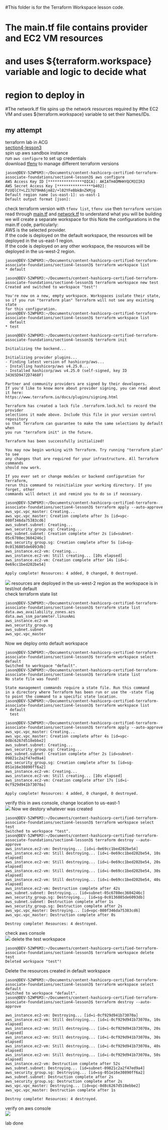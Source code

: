 #This folder is for the Terraform Workspace lesson code.

# The main.tf file contains provider and EC2 VM resources
# and uses ${terraform.workspace} variable and logic to decide what 
# region to deploy in

#The network.tf file spins up the network resources required by
#the EC2 VM and uses ${terraform.workspace} variable to set their Names/IDs.


## my attempt

terraform lab in ACG  
[section4-lesson3](/section4-lesson3/)  
spin up aws sandbox instance  
run `aws configure` to set up credentials  
download [tfenv](https://github.com/tfutils/tfenv) to manage different terraform versions  
```
jason@DEV-52WP6M3:~/Documents/content-hashicorp-certified-terraform-associate-foundations/section4-lesson3$ aws configure
AWS Access Key ID [****************OICA]: AKIATH4OMHHYQCM3IIR3
AWS Secret Access Key [****************b402]: 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
Default region name [us-east-1]: us-east-1
Default output format [json]: 
```
check terraform version with `tfenv list`, `tfenv use` then `terraform version`  
read through [main.tf](section4-lesson3/main.tf) and [network.tf](section4-lesson3/network.tf) to understand what you will be building  
we will create a separate workspace for this 
Note the configurations in the main.tf code, particularly:  
AWS is the selected provider.  
If the code is deployed on the default workspace, the resources will be deployed in the us-east-1 region.  
If the code is deployed on any other workspace, the resources will be deployed in the us-west-2 region.  
```
jason@DEV-52WP6M3:~/Documents/content-hashicorp-certified-terraform-associate-foundations/section4-lesson3$ terraform workspace list
* default

jason@DEV-52WP6M3:~/Documents/content-hashicorp-certified-terraform-associate-foundations/section4-lesson3$ terraform workspace new test
Created and switched to workspace "test"!

You're now on a new, empty workspace. Workspaces isolate their state,
so if you run "terraform plan" Terraform will not see any existing state
for this configuration.
jason@DEV-52WP6M3:~/Documents/content-hashicorp-certified-terraform-associate-foundations/section4-lesson3$ terraform workspace list
  default
* test
```
```
jason@DEV-52WP6M3:~/Documents/content-hashicorp-certified-terraform-associate-foundations/section4-lesson3$ terraform init

Initializing the backend...

Initializing provider plugins...
- Finding latest version of hashicorp/aws...
- Installing hashicorp/aws v4.25.0...
- Installed hashicorp/aws v4.25.0 (self-signed, key ID 34365D9472D7468F)

Partner and community providers are signed by their developers.
If you'd like to know more about provider signing, you can read about it here:
https://www.terraform.io/docs/plugins/signing.html

Terraform has created a lock file .terraform.lock.hcl to record the provider
selections it made above. Include this file in your version control repository
so that Terraform can guarantee to make the same selections by default when
you run "terraform init" in the future.

Terraform has been successfully initialized!

You may now begin working with Terraform. Try running "terraform plan" to see
any changes that are required for your infrastructure. All Terraform commands
should now work.

If you ever set or change modules or backend configuration for Terraform,
rerun this command to reinitialize your working directory. If you forget, other
commands will detect it and remind you to do so if necessary.
```
```
jason@DEV-52WP6M3:~/Documents/content-hashicorp-certified-terraform-associate-foundations/section4-lesson3$ terraform apply --auto-approve
aws_vpc.vpc_master: Creating...
aws_vpc.vpc_master: Creation complete after 3s [id=vpc-080f346da75383cd6]
aws_subnet.subnet: Creating...
aws_security_group.sg: Creating...
aws_subnet.subnet: Creation complete after 2s [id=subnet-05c6780ec3604246c]
aws_security_group.sg: Creation complete after 5s [id=sg-0c0136085de6093db]
aws_instance.ec2-vm: Creating...
aws_instance.ec2-vm: Still creating... [10s elapsed]
aws_instance.ec2-vm: Creation complete after 14s [id=i-0e69cc1bed202be54]

Apply complete! Resources: 4 added, 0 changed, 0 destroyed.
```
![](/section4-lesson3/images/terraform_1.png)
resources are deployed in the us-west-2 region as the workspace is in test/not default  
check terraform state list
```
jason@DEV-52WP6M3:~/Documents/content-hashicorp-certified-terraform-associate-foundations/section4-lesson3$ terraform state list
data.aws_availability_zones.azs
data.aws_ssm_parameter.linuxAmi
aws_instance.ec2-vm
aws_security_group.sg
aws_subnet.subnet
aws_vpc.vpc_master
```
Now we deploy onto default workspace
```
jason@DEV-52WP6M3:~/Documents/content-hashicorp-certified-terraform-associate-foundations/section4-lesson3$ terraform workspace select default
Switched to workspace "default".
jason@DEV-52WP6M3:~/Documents/content-hashicorp-certified-terraform-associate-foundations/section4-lesson3$ terraform state list
No state file was found!

State management commands require a state file. Run this command
in a directory where Terraform has been run or use the -state flag
to point the command to a specific state location.
jason@DEV-52WP6M3:~/Documents/content-hashicorp-certified-terraform-associate-foundations/section4-lesson3$ terraform workspace list
* default
  test
```
```
jason@DEV-52WP6M3:~/Documents/content-hashicorp-certified-terraform-associate-foundations/section4-lesson3$ terraform apply --auto-approve
aws_vpc.vpc_master: Creating...
aws_vpc.vpc_master: Creation complete after 4s [id=vpc-0d8c6267d518ebbe2]
aws_subnet.subnet: Creating...
aws_security_group.sg: Creating...
aws_subnet.subnet: Creation complete after 2s [id=subnet-09821c2a2f47ed9a4]
aws_security_group.sg: Creation complete after 5s [id=sg-051e16e30890ff6a2]
aws_instance.ec2-vm: Creating...
aws_instance.ec2-vm: Still creating... [10s elapsed]
aws_instance.ec2-vm: Creation complete after 17s [id=i-0cf929d941b73070a]

Apply complete! Resources: 4 added, 0 changed, 0 destroyed.
```
verify this in aws console, change location to us-east-1  
![](/section4-lesson3/images/terraform_2.png)
Now we destory whatever was created  
```
jason@DEV-52WP6M3:~/Documents/content-hashicorp-certified-terraform-associate-foundations/section4-lesson3$ terraform workspace select test
Switched to workspace "test".
jason@DEV-52WP6M3:~/Documents/content-hashicorp-certified-terraform-associate-foundations/section4-lesson3$ terraform destroy --auto-approve
aws_instance.ec2-vm: Destroying... [id=i-0e69cc1bed202be54]
aws_instance.ec2-vm: Still destroying... [id=i-0e69cc1bed202be54, 10s elapsed]
aws_instance.ec2-vm: Still destroying... [id=i-0e69cc1bed202be54, 20s elapsed]
aws_instance.ec2-vm: Still destroying... [id=i-0e69cc1bed202be54, 30s elapsed]
aws_instance.ec2-vm: Still destroying... [id=i-0e69cc1bed202be54, 40s elapsed]
aws_instance.ec2-vm: Destruction complete after 42s
aws_subnet.subnet: Destroying... [id=subnet-05c6780ec3604246c]
aws_security_group.sg: Destroying... [id=sg-0c0136085de6093db]
aws_subnet.subnet: Destruction complete after 1s
aws_security_group.sg: Destruction complete after 2s
aws_vpc.vpc_master: Destroying... [id=vpc-080f346da75383cd6]
aws_vpc.vpc_master: Destruction complete after 0s

Destroy complete! Resources: 4 destroyed.
```
check aws console  
![](/section4-lesson3/images/terraform_3.png)
delete the test workspace
```
jason@DEV-52WP6M3:~/Documents/content-hashicorp-certified-terraform-associate-foundations/section4-lesson3$ terraform workspace delete test
Deleted workspace "test"!
```
Delete the resources created in default workspace
```
jason@DEV-52WP6M3:~/Documents/content-hashicorp-certified-terraform-associate-foundations/section4-lesson3$ terraform workspace select default
Switched to workspace "default".
jason@DEV-52WP6M3:~/Documents/content-hashicorp-certified-terraform-associate-foundations/section4-lesson3$ terraform destroy --auto-approve

aws_instance.ec2-vm: Destroying... [id=i-0cf929d941b73070a]
aws_instance.ec2-vm: Still destroying... [id=i-0cf929d941b73070a, 10s elapsed]
aws_instance.ec2-vm: Still destroying... [id=i-0cf929d941b73070a, 20s elapsed]
aws_instance.ec2-vm: Still destroying... [id=i-0cf929d941b73070a, 30s elapsed]
aws_instance.ec2-vm: Still destroying... [id=i-0cf929d941b73070a, 40s elapsed]
aws_instance.ec2-vm: Still destroying... [id=i-0cf929d941b73070a, 50s elapsed]
aws_instance.ec2-vm: Destruction complete after 52s
aws_subnet.subnet: Destroying... [id=subnet-09821c2a2f47ed9a4]
aws_security_group.sg: Destroying... [id=sg-051e16e30890ff6a2]
aws_subnet.subnet: Destruction complete after 2s
aws_security_group.sg: Destruction complete after 2s
aws_vpc.vpc_master: Destroying... [id=vpc-0d8c6267d518ebbe2]
aws_vpc.vpc_master: Destruction complete after 1s

Destroy complete! Resources: 4 destroyed.
```
verify on aws console  
![](/section4-lesson3/images/terraform_4.png)
  
lab done